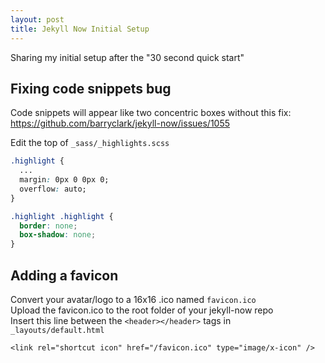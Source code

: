 ```yaml
---
layout: post
title: Jekyll Now Initial Setup
---
```

Sharing my initial setup after the "30 second quick start"

## Fixing code snippets bug
Code snippets will appear like two concentric boxes without this fix: \
https://github.com/barryclark/jekyll-now/issues/1055

Edit the top of `_sass/_highlights.scss`
```css
.highlight {
  ...
  margin: 0px 0 0px 0;
  overflow: auto;
}

.highlight .highlight {
  border: none;
  box-shadow: none;
}
```

## Adding a favicon
Convert your avatar/logo to a 16x16 .ico named `favicon.ico` \
Upload the favicon.ico to the root folder of your jekyll-now repo \
Insert this line between the `<header></header>` tags in `_layouts/default.html`
```
<link rel="shortcut icon" href="/favicon.ico" type="image/x-icon" />
```
